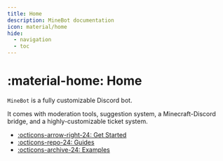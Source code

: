 ```yaml
---
title: Home
description: MineBot documentation
icon: material/home
hide:
  - navigation
  - toc
---
```



# :material-home: Home

`MineBot` is a fully customizable Discord bot. 

It comes with moderation tools, suggestion system, a Minecraft-Discord bridge, and a highly-customizable ticket system. 

<div class="grid cards" markdown>

- [:octicons-arrow-right-24: Get Started](./getting_started/index.md)
- [:octicons-repo-24: Guides](./guides/index.md)
- [:octicons-archive-24: Examples](./examples/index.md)

</div>
